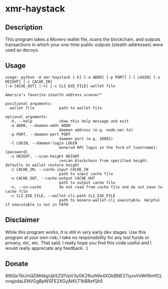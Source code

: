 # xmr-haystack

## Description

This program takes a Monero wallet file, scans the blockchain, and outputs transactions in which
your one-time public outputs (stealth addresses) were used as decoys.

## Usage

```
usage: python -m xmr-haystack [-h] [-a ADDR] [-p PORT] [-l LOGIN] [-s HEIGHT] [-i CACHE_IN]
[-o CACHE_OUT] [-n] [-c CLI_EXE_FILE] wallet file

America's favorite stealth address scanner™

positional arguments:
  wallet file           path to wallet file

optional arguments:
  -h, --help            show this help message and exit
  -a ADDR, --daemon-addr ADDR
                        daemon address (e.g. node.xmr.to)
  -p PORT, --daemon-port PORT
                        daemon port (e.g. 18081)
  -l LOGIN, --daemon-login LOGIN
                        monerod RPC login in the form of [username]:[password]
  -s HEIGHT, --scan-height HEIGHT
                        rescan blockchain from specified height. defaults to wallet restore height
  -i CACHE_IN, --cache-input CACHE_IN
                        path to input cache file
  -o CACHE_OUT, --cache-output CACHE_OUT
                        path to output cache file
  -n, --no-cache        do not read from cache file and do not save to cache file
  -c CLI_EXE_FILE, --wallet-cli-path CLI_EXE_FILE
                        path to monero-wallet-cli executable. Helpful if executable is not in PATH
```

## Disclaimer

While this program works, it is still in *very* early dev stages. Use this program at your own risk;
I take no responsibility for any lost funds or privacy, etc, etc. That said, I really hope you find
this code useful and I would really appreciate any feedback. :)

## Donate

89tQx7bUmQDMdkgUjk5ZSfVpV3yGKZ6udWe4XGbBNE27iyxoYoWif8nHCLnvqjodaLENVGgBpWSFE2XGyjNKLT1bB8efQh5

